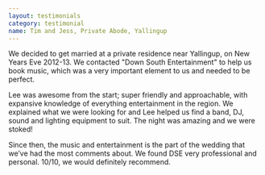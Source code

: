 ```yaml
---
layout: testimonials
category: testimonial
name: Tim and Jess, Private Abode, Yallingup
---
```


We decided to get married at a private residence near Yallingup, on New Years Eve 2012-13. We contacted "Down South Entertainment" to help us book music, which was a very important element to us and needed to be perfect. 
<!--break-->

Lee was awesome from the start; super friendly and approachable, with expansive knowledge of everything entertainment in the region. We explained what we were looking for and Lee helped us find a band, DJ, sound and lighting equipment to suit. The night was amazing and we were stoked!

Since then, the music and entertainment is the part of the wedding that we’ve had the most comments about. We found DSE very professional and personal. 10/10, we would definitely recommend.
